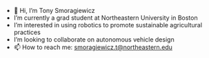 - 👋 Hi, I’m Tony Smoragiewicz
- I’m currently a grad student at Northeastern University in Boston
- I’m interested in using robotics to promote sustainable agricultural practices
- I’m looking to collaborate on autonomous vehicle design
- 📫 How to reach me: smoragiewicz.t@northeastern.edu

<!---
Tsmorz/Tsmorz is a ✨ special ✨ repository because its `README.md` (this file) appears on your GitHub profile.
You can click the Preview link to take a look at your changes.
--->
